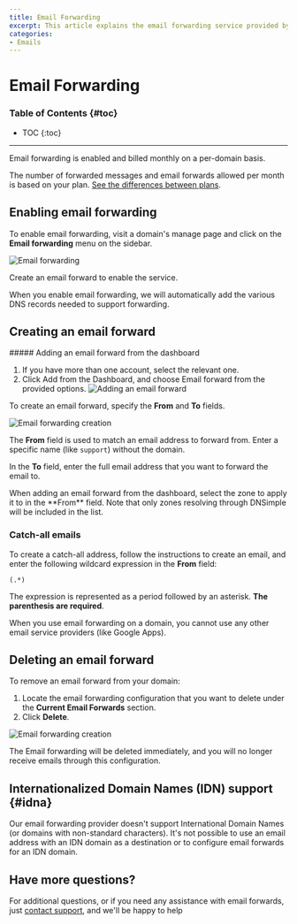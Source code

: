 ```yaml
---
title: Email Forwarding
excerpt: This article explains the email forwarding service provided by DNSimple.
categories:
- Emails
---
```


# Email Forwarding

### Table of Contents {#toc}

* TOC
{:toc}

---

Email forwarding is enabled and billed monthly on a per-domain basis.

The number of forwarded messages and email forwards allowed per month is based on your plan. [See the differences between plans](/articles/dnsimple-plans/).

## Enabling email forwarding

To enable email forwarding, visit a domain's manage page and click on the **Email forwarding** menu on the sidebar.

![Email forwarding](/files/email-forwarding.png)

Create an email forward to enable the service.

When you enable email forwarding, we will automatically add the various DNS records needed to support forwarding.


## Creating an email forward

<div class="section-steps" markdown="1">
##### Adding an email forward from the dashboard

  1.  If you have more than one account, select the relevant one.
1.  Click <label>Add</label> from the Dashboard, and choose <label>Email forward</label> from the provided options.
  ![Adding an email forward](/files/add-button-email-forward.png)
</div>

To create an email forward, specify the **From** and **To** fields.

![Email forwarding creation](/files/email-forwarding-setup.png)

The **From** field is used to match an email address to forward from. Enter a specific name (like `support`) without the domain.

In the **To** field, enter the full email address that you want to forward the email to.

<info>
  When adding an email forward from the dashboard, select the zone to apply it to in the **From** field. Note that only zones resolving through DNSimple will be included in the list.
</info>

### Catch-all emails

To create a catch-all address, follow the instructions to create an email, and enter the following wildcard expression in the **From** field:

    (.*)

The expression is represented as a period followed by an asterisk. **The parenthesis are required**.

<note>
When you use email forwarding on a domain, you cannot use any other email service providers (like Google Apps).
</note>

## Deleting an email forward

To remove an email forward from your domain: 

1. Locate the email forwarding configuration that you want to delete under the **Current Email Forwards** section.
2. Click **Delete**. 

![Email forwarding creation](/files/email-forwarding-removal.png)

The Email forwarding will be deleted immediately, and you will no longer receive emails through this configuration.

## Internationalized Domain Names (IDN) support {#idna}

Our email forwarding provider doesn't support International Domain Names (or domains with non-standard characters). It's not possible to use an email address with an IDN domain as a destination or to configure email forwards for an IDN domain.

## Have more questions? 

For additional questions, or if you need any assistance with email forwards, just [contact support](https://dnsimple.com/feedback), and we'll be happy to help
